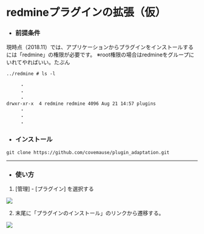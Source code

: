 # redmineプラグインの拡張（仮）

* ### 前提条件

現時点（2018.11）では、アプリケーションからプラグインをインストールするには「redmine」の権限が必要です。
※root権限の場合はredmineをグループにいれてやればいい。たぶん

```
../redmine # ls -l

　　　・
　　　・
　　　・
drwxr-xr-x  4 redmine redmine 4096 Aug 21 14:57 plugins
　　　・
　　　・
　　　・
```

* ### インストール

```
git clone https://github.com/covemause/plugin_adaptation.git
```

---
* ### 使い方


 1. [管理] - [プラグイン] を選択する
 
 
<img src="https://github.com/covemause/documents/blob/master/plugin_adaptation_install.PNG" />




2. 末尾に「プラグインのインストール」のリンクから遷移する。


<img src="https://github.com/covemause/documents/blob/master/plugin_adaptation_ss.JPG" />  
